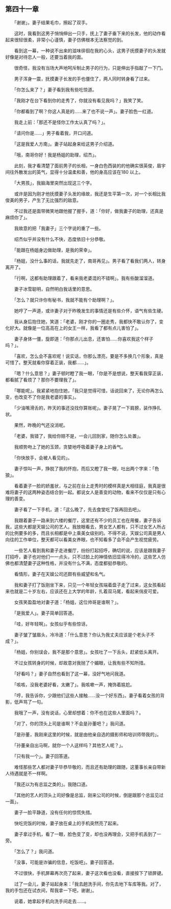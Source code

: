 ## 第四十一章

　　「谢谢」。妻子结果毛巾，擦起了双手。

　　这时，我看到这男子悄悄伸出一只手，抚上了妻子垂下来的长发，他的动作看起来很轻很柔，非常小心谨慎，妻子仿佛根本无法察觉的到。

　　看到这一幕，一种说不出来的滋味徘徊在我的心头，这男子抚摸妻子的头发就好像是对待恋人一般，还要当着我的面。

　　很奇怪，我没有当场大声地呵斥制止男子的行为，只是伸出手指敲了一下门。

　　男子浑身一震，抚摸妻子长发的手也僵住了，两人同时转身看了过来。

　　「你怎么来了？」妻子看到我有些吃惊道。

　　「我刚才在台下看到你的走秀了，你就没有看见我吗？」我笑了笑。

　　「你都看到了啊？你这人真是的……来了也不说一声」。妻子脸色一红道。

　　我走上前：「那还不是怪你工作太认真了吗？」。

　　「请问你是……」男子看着我，开口问道。

　　「这是我爱人方南」。妻子站起身来给这男子介绍道。

　　「哦，南哥你好！我是杨姐的助理，绍杰」。

　　此刻，我才看清楚了面前男子的长相，一身白色西装的的他确实很英俊，眉宇间往外散发出的英气，显得十分温柔和善，他的身高应该在180 以上。

　　「大男孩」，我脑海里突然出现这三个字。

　　或许是因为刚才他抚摸妻子头发的缘故，我还是生平第一次，对一个长相比我俊美的男子，产生了无比强烈的敌意。

　　不过我还是面带微笑地跟他握了握手，道：「你好，做我妻子的助理，还真是麻烦你了」。

　　我故意的把「我妻子」三个字说的重了一些。

　　绍杰似乎并没有什么不快，态度依旧十分恭敬。

　　「能跟在杨姐身边做助理，是我的荣幸」。

　　「杨姐，没什么事的话，我就先走了，南哥再见」。男子看了看我们两人，转身离开了。

　　「行啊，这都有助理跟着了，看来我老婆混的不错啊」。我有些酸溜溜道。

　　妻子冰雪聪明，自然明白我话里的意思。

　　「怎么？就只许你有秘书，我就不能有个助理啊？」。

　　她哼了一声道，或许妻子对于昨晚发生的事情还是有些介怀，语气有些生硬。

　　我从身后抱住她，笑道：「老婆，刚才你的一圈走秀，我都快不敢认你了，变化好大。就像是一位高高在上的女王一样，我看了都有点儿害怕了」。

　　妻子身体一僵，旋即道：「你那点儿出息，还害怕……你喜欢我这个样子吗？」。

　　「喜欢，怎么会不喜欢呢！说实话，你那么漂亮，要是不多换几个形象，真是可惜了。整天就看你穿着正装，我都……」。

　　「嗯？什么意思？」妻子顿时瞪了我一眼，「你是不是想说，整天看我穿正装，都看腻了看烦了？那你不要理我了」。

　　「哪能呢」。我紧紧地抱住她，「我只是觉得可惜，话说回来了，无论你再怎么变，也改变不了你是我老婆的事实」。

　　「少油嘴滑舌的，昨天的事还没找你算账呢」。妻子晃了一下肩膀，装作挣扎状。

　　果然，昨晚的气还没消呢。

　　「老婆，我错了，我给你赔不是，一会儿回到家，随你怎么处置」。

　　我顺势吻上了她的玉颈，贪婪地呼吸着妻子身上的香气。

　　「你快放手，会被人看见的」。

　　妻子惊叫一声，挣脱了我的怀抱，而后又瞪了我一眼，吐出两个字来：「色狼」。

　　看着妻子一脸的娇羞状，与之前在台上走秀时的模样真是大相径庭，我真是很难将妻子的这两种姿态结合到一起。都说女人是善变的动物，看来不仅仅是只有心理的善变。

　　妻子看了一下手机，道：「这么晚了，先去食堂吃了饭再回去吧」。

　　我跟着妻子一路来到六楼的餐厅，这里还有不少的员工也在用餐，妻子告诉我，这些大都是天娱公司的艺人。我放眼看去，男女艺人都有，只不过女艺人所占的比例要多的多，而且长相都是中上乘美女级别的。不得不说，天娱公司真是男人向往的工作单位，整天都可以看美女养眼，也不知看多了会不会产生视觉疲劳。

　　一些艺人看到我和妻子走进餐厅，纷纷打起招呼，确切的说，应该是跟我妻子打招呼，妻子也对他们一一点头，只不过脸上的神情依旧显得冷冷的，这些艺人仿佛也都清楚妻子这种性格，并没有什么不满，态度都挺恭敬的。

　　看情形，妻子在天娱公司还颇有些威望和名气。

　　我和妻子打了饭刚坐下来，只见一个年轻女孩端着盘子走了过来，这女孩看起来也就是二十岁左右，应该还在上大学的年龄，扎着双马尾，看起来俏皮可爱。

　　女孩笑盈盈地对妻子道：「杨姐，这位帅哥是谁啊？」。

　　「是我爱人」。妻子简单回答道。

　　「哇，好年轻啊」。女孩似乎有些惊讶。

　　妻子皱了皱眉头，冷冷道：「什么意思？你认为我丈夫应该是个老头子不成？」。

　　「杨姐，你别误会，我不是那个意思」。女孩吐了一下舌头，赶紧低头离开。

　　不过女孩转身的时候，却故意对我抛了个媚眼，让我有些不知所措。

　　「好看吗？」妻子自然也看到了这一幕，没好气地问我道。

　　「咳咳，没我老婆好看，太嫩了」。我咳嗽一声，掩饰着尴尬。

　　「哼，我告诉你，少跟他们这些人接触……没一个好东西」。妻子看着女孩的背影，低声骂了一句。

　　我哦了一声，没有说话，心里却想着：你不也在这些人里面吗？。

　　「对了，你的顶头上司是谁啊？不会是孙董吧？」我问道。

　　「是孙董，我刚来这里的时候，就是由他亲自选的摄影师和培训师带我的」。

　　「孙董亲自出马啊，就你一个人这样吗？其他艺人呢？」。

　　「只有我一个」。妻子回答道。

　　难怪那些艺人都对妻子毕恭毕敬的，而且还有助理的跟随，这董事长亲自带新人待遇就是不一样啊。

　　「我还以为有总监之类的」。我随口道。

　　「其他的艺人的顶头上司好像是总监，刚来公司的时候，倒是跟那个总监见过一面」。

　　妻子一脸平静道，没有任何的惊慌失措。

　　快吃完饭的时候，妻子放在桌上的手机突然亮了起来。

　　妻子拿过手机，看了一眼，脸色变了变，却也没再理会，又把手机丢到了一旁。

　　「怎么了？」我问道。

　　「没事，可能是诈骗的信息，吃饭吧」。妻子回答道。

　　不过很快，手机屏幕再次亮了起来，妻子这次看也没看，直接按下了锁屏键。

　　过了一会儿，妻子站起身来：「我去趟洗手间，你先去地下车库等我。对了，我的手包还在试衣间，帮我拿一下吧，谢谢」。

　　说着，她拿起手机向洗手间走去……。

